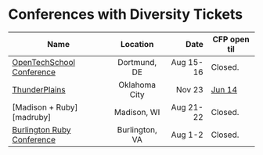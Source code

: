 # Conferences with Diversity Tickets

| Name                                  | Location       | Date      | CFP open til          | 
| ------------------------------------- |:--------------:| ---------:| --------------------- |
| [OpenTechSchool Conference][ots]      | Dortmund, DE   | Aug 15-16 | Closed.               |
| [ThunderPlains][thunder]              | Oklahoma City  | Nov 23    | [Jun 14][thunder-cfp] |
| [Madison + Ruby][madruby]             | Madison, WI    | Aug 21-22 | Closed.               |
| [Burlington Ruby Conference][burling] | Burlington, VA | Aug 1-2   | Closed.               |

[ots]: https://otsconf.com
[thunder]: http://thunderplainsconf.com/
[thunder-cfp]: http://cfp.thunderplainsconf.com/
[burling]: http://www.burlingtonrubyconference.com/
